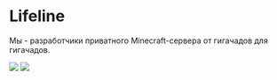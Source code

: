 # Lifeline 

Мы - разработчики приватного Minecraft-сервера от гигачадов для гигачадов.

[![](https://upload.wikimedia.org/wikipedia/commons/4/4e/VK_Compact_Logo.svg)](https://vk.com/lifelinemc)
[![](https://svgshare.com/i/zUE.svg)](https://t.me/lifelinedev)
